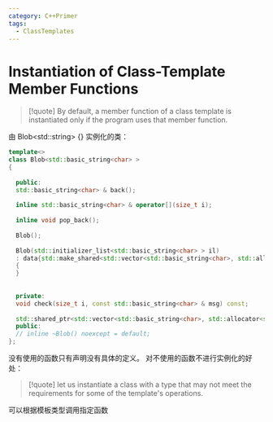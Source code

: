 ```yaml
---
category: C++Primer
tags:
  - ClassTemplates
---
```

# Instantiation of Class-Template Member Functions
> [!quote]
> By default, a member function of a class template is instantiated only if the program uses that member function.

<!-- more -->

由 Blob\<std::string> {} 实例化的类：
``` cpp
template<>
class Blob<std::basic_string<char> >
{
  
  public: 
  std::basic_string<char> & back();
  
  inline std::basic_string<char> & operator[](size_t i);
  
  inline void pop_back();
  
  Blob();
  
  Blob(std::initializer_list<std::basic_string<char> > il)
  : data{std::make_shared<std::vector<std::basic_string<char>, std::allocator<std::basic_string<char> > > >(il)}
  {
  }
  
  
  private: 
  void check(size_t i, const std::basic_string<char> & msg) const;
  
  std::shared_ptr<std::vector<std::basic_string<char>, std::allocator<std::basic_string<char> > > > data;
  public: 
  // inline ~Blob() noexcept = default;
};

```

没有使用的函数只有声明没有具体的定义。
对不使用的函数不进行实例化的好处：
> [!quote]
> let us instantiate a class with a type that may not meet the requirements for some of the template's operations.

可以根据模板类型调用指定函数
